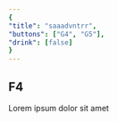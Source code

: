 ```yaml
---
{
"title": "saaadvntrr",
"buttons": ["G4", "G5"],
"drink": [false]
}
---
```


## F4

Lorem ipsum dolor sit amet